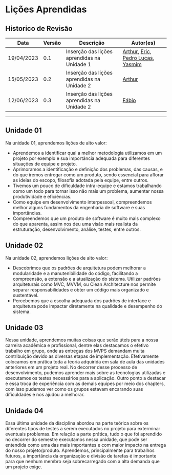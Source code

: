 # Lições Aprendidas

## Historico de Revisão

| Data     | Versão | Descrição                  | Autor(es)                                                                          |
|----------|--------|----------------------------|---------------------------------------------------------------------------------------------|
|19/04/2023|   0.1  | Inserção das lições aprendidas na Unidade 1  |[Arthur](https://github.com/Arthrok), [Eric](https://github.com/ericbky), [Pedro Lucas](https://github.com/lucasdray), [Yasmim](https://github.com/yaskisoba)|
|15/05/2023|   0.2  | Inserção das lições aprendidas na Unidade 2  |[Arthur](https://github.com/Arthrok)|
|12/06/2023|   0.3  | Inserção das lições aprendidas na Unidade 2  |[Fábio](https://github.com/fabioaletorres)|

----------------------------------------------------------------
## Unidade 01

Na unidade 01, aprendemos lições de alto valor:

- Aprendemos a identificar qual a melhor metodologia utilizamos em um projeto por exemplo e sua importância adequada para diferentes situações de equipe e projeto.
- Aprimoramos a identificação e definição dos problemas, das causas, e do que iremos entregar como um produto, sendo essencial para aflorar as ideias do escopo, filosofia adotada pela equipe, entre outros.
- Tivemos um pouco de dificuldade intra-equipe e estamos trabalhando como um todo para tornar isso não mais um problema, aumentar nossa produtividade e eficiências.
- Como equipe em desenvolvimento interpessoal, compreendemos melhor alguns fundamentos da engenharia de software e suas importâncias.
- Compreendemos que um produto de software é muito mais complexo do que aparenta, assim nos deu uma visão mais realista da estruturação, desenvolvimento, análise, testes, entre outros.

## Unidade 02

Na unidade 02, aprendemos lições de alto valor:

- Descobrimos que os padrões de arquitetura podem melhorar a modularidade e a manutenibilidade do código, facilitando a compreensão, a extensão e a atualização do sistema. Utilizar padrões arquiteturais como MVC, MVVM, ou Clean Architecture nos permite separar responsabilidades e obter um código mais organizado e sustentável.
- Percebemos que a escolha adequada dos padrões de interface e arquitetura pode impactar diretamente na qualidade e desempenho do sistema.

## Unidade 03 

Nessa unidade, aprendemos muitas coisas que serão úteis para a nossa carreira acadêmica e profissional, dentre elas destacamos o efetivo trabalho em grupo, onde as entregas dos MVPS demandam muita contribuição devido as diversas etapas de implementação. Efetivamente colocamos em prática toda a teoria adquirida em sala de aula das unidades anteriores em um projeto real. 
No decorrer desse processo de desenvolvimento, pudemos aprender mais sobre as tecnologias utilizadas e executamos os testes necessários para a aplicação.
Outro ponto a destacar é essa troca de experiência com as demais equipes por meio dos chapters, com isso pudemos ver como os grupos estavam encarando suas dificuldades e nos ajudou a melhorar.

## Unidade 04

Essa última unidade da disciplina abordou na parte teórica sobre os diferentes tipos de testes a serem executados no projeto para exterminar eventuais problemas. 
Em relação a parte prática, tudo o que foi aprendido no decorrer do semestre executamos nessa unidade, que pode ser entendida como uma das mais importantes e com maior impacto na entrega do nosso projeto/produto.
Aprendemos, principalmente para trabalhos futuros, a importância da organização e divisão de tarefas é importante para que nenhum membro seja sobrecarregado com a alta demanda que um projeto exige.
